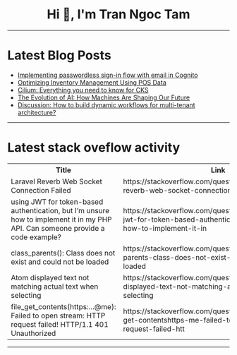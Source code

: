 <h1 align="center">Hi 👋, I'm Tran Ngoc Tam</h1>

---

# Latest Blog Posts 
<!-- BLOG-POST-LIST:START -->
- [Implementing passwordless sign-in flow with email in Cognito](https://dev.to/aws-builders/implementing-passwordless-sign-in-flow-with-email-in-cognito-109g)
- [Optimizing Inventory Management Using POS Data](https://dev.to/hikepos/optimizing-inventory-management-using-pos-data-2of5)
- [Cilium: Everything you need to know for CKS](https://dev.to/ptuladhar3/cilium-everything-you-need-to-know-for-cks-31pa)
- [The Evolution of AI: How Machines Are Shaping Our Future](https://dev.to/laxmi_bhati_c3029c819a8ec/the-evolution-of-ai-how-machines-are-shaping-our-future-16ch)
- [Discussion: How to build dynamic workflows for multi-tenant architecture?](https://dev.to/dineshveguru/discussion-how-to-build-dynamic-workflows-for-multi-tenant-architecture-507b)
<!-- BLOG-POST-LIST:END -->

---

# Latest stack oveflow activity
<table>
  <tr><th>Title</th><th>Link</th></tr>
  <!-- STACKOVERFLOW:START --><tr><td>Laravel Reverb Web Socket Connection Failed</td><td>https://stackoverflow.com/questions/79360564/laravel-reverb-web-socket-connection-failed</td></tr><tr><td>using JWT for token-based authentication, but I’m unsure how to implement it in my PHP API. Can someone provide a code example?</td><td>https://stackoverflow.com/questions/79360519/using-jwt-for-token-based-authentication-but-i-m-unsure-how-to-implement-it-in</td></tr><tr><td>class_parents&lpar;&rpar;: Class does not exist and could not be loaded</td><td>https://stackoverflow.com/questions/79360391/class-parents-class-does-not-exist-and-could-not-be-loaded</td></tr><tr><td>Atom displayed text not matching actual text when selecting</td><td>https://stackoverflow.com/questions/79360358/atom-displayed-text-not-matching-actual-text-when-selecting</td></tr><tr><td>file_get_contents&lpar;https:...@me&rpar;: Failed to open stream: HTTP request failed! HTTP/1.1 401 Unauthorized</td><td>https://stackoverflow.com/questions/79360296/file-get-contentshttps-me-failed-to-open-stream-http-request-failed-htt</td></tr><!-- STACKOVERFLOW:END -->
</table>

---


